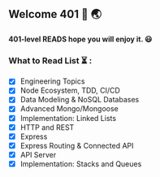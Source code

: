 
## Welcome 401 :rocket: :earth_asia:

#### 401-level READS hope you will enjoy it. :smiley:

### What to Read List :hourglass_flowing_sand: :

- [x] Engineering Topics
- [x] Node Ecosystem, TDD, CI/CD
- [x] Data Modeling & NoSQL Databases
- [x] Advanced Mongo/Mongoose
- [x] Implementation: Linked Lists
- [x] HTTP and REST
- [x] Express
- [x] Express Routing & Connected API
- [x] API Server
- [x] Implementation: Stacks and Queues
